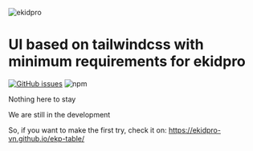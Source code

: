 ![ekidpro](./documents/image.png 'eKidPro Logo')


# UI based on tailwindcss with minimum requirements for ekidpro

[![GitHub issues](https://img.shields.io/github/issues/ekidpro-vn/ekp-table)](https://github.com/ekidpro-vn/ekp-table/issues) 
![npm](https://img.shields.io/npm/v/@ekidpro/table)


Nothing here to stay

We are still in the development

So, if you want to make the first try, check it on: https://ekidpro-vn.github.io/ekp-table/
